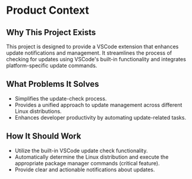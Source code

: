 # Product Context

## Why This Project Exists

This project is designed to provide a VSCode extension that enhances update notifications and management. It streamlines the process of checking for updates using VSCode's built-in functionality and integrates platform-specific update commands.

## What Problems It Solves

- Simplifies the update-check process.
- Provides a unified approach to update management across different Linux distributions.
- Enhances developer productivity by automating update-related tasks.

## How It Should Work

- Utilize the built-in VSCode update check functionality.
- Automatically determine the Linux distribution and execute the appropriate package manager commands (critical feature).
- Provide clear and actionable notifications about updates.
